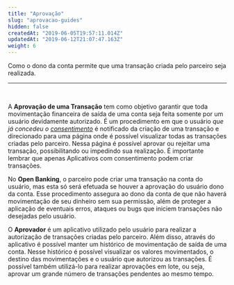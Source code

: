 ```yaml
---
title: "Aprovação"
slug: "aprovacao-guides"
hidden: false
createdAt: "2019-06-05T19:57:11.014Z"
updatedAt: "2019-06-12T21:07:47.163Z"
weight: 6
---
```


Como o dono da conta permite que uma transação criada pelo parceiro seja realizada.

---

<br>

A **Aprovação de uma Transação** tem como objetivo garantir que toda movimentação financeira de saída de uma conta seja feita somente por um usuário devidamente autorizado. É um procedimento em que o usuário *que já concedeu o [consentimento](https://docs.openbank.stone.com.br/docs/consentimento-guides)* é notificado da criação de uma transação e direcionado para uma página onde é possível visualizar todas as transações criadas pelo parceiro. Nessa página é possível aprovar ou rejeitar uma transação, possibilitando ou impedindo sua realização. É importante lembrar que apenas Aplicativos com consentimento podem criar transações.

No **Open Banking**, o parceiro pode criar uma transação na conta do usuário, mas esta só será efetuada se houver a aprovação do usuário dono da conta. Esse procedimento assegura ao dono da conta de que não haverá movimentação de seu dinheiro sem sua permissão, além de proteger a aplicação de eventuais erros, ataques ou bugs que iniciem transações não desejadas pelo usuário.

O **Aprovador** é um aplicativo utilizado pelo usuário para realizar a autorização de transações criadas pelo parceiro. Além disso, através do aplicativo é possível manter um histórico de movimentação de saída de uma conta. Nesse histórico é possível visualizar os valores movimentados, o destino das movimentações e o usuário que autorizou as transações. É possível também utilizá-lo para realizar aprovações em lote, ou seja, aprovar um grande número de transações pendentes ao mesmo tempo.